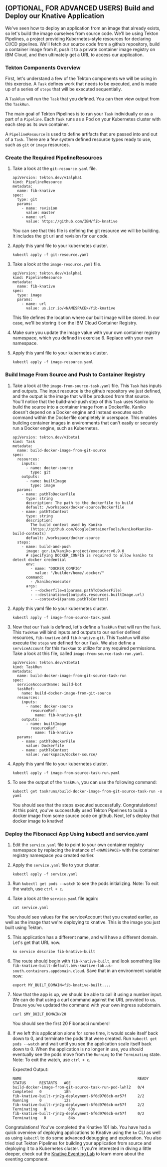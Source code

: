 ## (OPTIONAL, FOR ADVANCED USERS) Build and Deploy our Knative Application

We've seen how to deploy an application from an image that already exists, so let's build the image ourselves from source code. We'll be using Tekton Pipelines, a project providing Kubernetes-style resources for declaring CI/CD pipelines. We'll fetch our source code from a github repository, build a container image from it, push it to a private container image registry on IBM Cloud, and then ultimately get a URL to access our application.

### Tekton Components Overview

First, let's understand a few of the Tekton components we will be using in this exercise. A `Task` defines work that needs to be executed, and is made up of a series of `steps` that will be executed sequentially.

A `TaskRun` will run the `Task` that you defined. You can then view output from the `TaskRun`.

The main goal of Tekton Pipelines is to run your `Task` individually or as a part of a `Pipeline`. Each `Task` runs as a Pod on your Kubernetes cluster with each step as its own container.

A `PipelineResource` is used to define artifacts that are passed into and out of a `Task`. There are a few system defined resource types ready to use, such as `git` or `image` resources.  

### Create the Required PipelineResources

1. Take a look at the `git-resource.yaml` file. 
    ```
    apiVersion: tekton.dev/v1alpha1
    kind: PipelineResource
    metadata:
      name: fib-knative
    spec:
      type: git
      params:
        - name: revision
          value: master
        - name: url
          value: https://github.com/IBM/fib-knative
    ```
    You can see that this file is defining the git resource we will be building. It includes the git url and revision for our code.

2. Apply this yaml file to your kubernetes cluster.
    ```
    kubectl apply -f git-resource.yaml
    ```

3. Take a look at the `image-resource.yaml` file.
    ```
    apiVersion: tekton.dev/v1alpha1
    kind: PipelineResource
    metadata:
      name: fib-knative
    spec:
      type: image
      params:
        - name: url
          value: us.icr.io/<NAMESPACE>/fib-knative
    ```
    This file defines the location where our built image will be stored. In our case, we'll be storing it on the IBM Cloud Container Registry. 

4. Make sure you update the image value with your own container registry namespace, which you defined in exercise 6. Replace <NAMESPACE> with your own namespace.

5. Apply this yaml file to your kubernetes cluster.
    ```
    kubectl apply -f image-resource.yaml
    ```

### Build Image From Source and Push to Container Registry

1. Take a look at the `image-from-source-task.yaml` file. This `Task` has inputs and outputs. The input resource is the github repository we just defined, and the output is the image that will be produced from that source. You'll notice that the build-and-push step of this `Task` uses Kaniko to build the source into a container image from a Dockerfile. Kaniko doesn't depend on a Docker engine and instead executes each command within the Dockerfile completely in userspace. This enables building container images in environments that can't easily or securely run a Docker engine, such as Kubernetes.

    ```
    apiVersion: tekton.dev/v1beta1
    kind: Task
    metadata:
      name: build-docker-image-from-git-source
    spec:
      resources:
        inputs:
          - name: docker-source
            type: git
        outputs:
          - name: builtImage
            type: image
      params:
        - name: pathToDockerFile
          type: string
          description: The path to the dockerfile to build
          default: /workspace/docker-source/Dockerfile
        - name: pathToContext
          type: string
          description:
            The build context used by Kaniko
            (https://github.com/GoogleContainerTools/kaniko#kaniko-build-contexts)
          default: /workspace/docker-source
      steps:
        - name: build-and-push
          image: gcr.io/kaniko-project/executor:v0.9.0
          # specifying DOCKER_CONFIG is required to allow kaniko to detect docker credential
          env:
            - name: "DOCKER_CONFIG"
              value: "/builder/home/.docker/"
          command:
            - /kaniko/executor
          args:
            - --dockerfile=$(params.pathToDockerFile)
            - --destination=$(outputs.resources.builtImage.url)
            - --context=$(params.pathToContext)
    ```

2. Apply this yaml file to your kubernetes cluster.
    ```
    kubectl apply -f image-from-source-task.yaml
    ```
  
3. Now that our `Task` is defined, let's define a `TaskRun` that will run the `Task`. This `TaskRun` will bind inputs and outputs to our earlier defined resources, `fib-knative` and `fib-knative-git`. This `TaskRun` will also execute the `steps` we defined for our `Task`. We also define a `serviceAccount` for this `TaskRun` to utilize for any required permissions. Take a look at this file, called `image-from-source-task-run.yaml`.

    ```
    apiVersion: tekton.dev/v1beta1
    kind: TaskRun
    metadata:
      name: build-docker-image-from-git-source-task-run
    spec:
      serviceAccountName: build-bot
      taskRef:
        name: build-docker-image-from-git-source
      resources:
        inputs:
          - name: docker-source
            resourceRef:
              name: fib-knative-git
        outputs:
          - name: builtImage
            resourceRef:
              name: fib-knative
      params:
        - name: pathToDockerFile
          value: Dockerfile
        - name: pathToContext
          value: /workspace/docker-source/
    ```

4. Apply this yaml file to your kubernetes cluster.
    ```
    kubectl apply -f image-from-source-task-run.yaml
    ```

5. To see the output of the `TaskRun`, you can use the following command:
    ```
    kubectl get taskruns/build-docker-image-from-git-source-task-run -o yaml
    ```

    You should see that the steps executed successfully. Congratulations! At this point, you've successfully used Tekton Pipelines to build a docker image from some source code on github. Next, let's deploy that docker image to knative!

### Deploy the Fibonacci App Using kubectl and service.yaml

1. Edit the `service.yaml` file to point to your own container registry namespace by replacing the instance of `<NAMESPACE>` with the container registry namespace you created earlier. 

2. Apply the `service.yaml` file to your cluster.
    ```
    kubectl apply -f service.yaml
    ```

3. Run `kubectl get pods --watch` to see the pods initializing. Note: To exit the watch, use `ctrl + c`.

4. Take a look at the `service.yaml` file again:
    ```
    cat service.yaml
    ```

  You should see values for the serviceAccount that you created earlier, as well as the image that we're deploying to knative. This is the image you just built using Tekton.

5. This application has a different name, and will have a different domain. Let's get that URL now.
    ```
    kn service describe fib-knative-built
    ```

6. The route should begin with `fib-knative-built`, and look something like `fib-knative-built-default.bmv-knative-lab.us-south.containers.appdomain.cloud`. Save that in an environment variable now:
    ```
    export MY_BUILT_DOMAIN=fib-knative-built....
    ```

7. Now that the app is up, we should be able to call it using a number input. We can do that using a curl command against the URL provided to us. Ensure you've updated the command with your own ingress subdomain.
    ```
    curl $MY_BUILT_DOMAIN/20
    ```

    You should see the first 20 Fibonacci numbers!

8. If we left this application alone for some time, it would scale itself back down to 0, and terminate the pods that were created. Run `kubectl get pods --watch` and wait until you see the application scale itself back down to 0. When the application is no longer in use, you should eventually see the pods move from the `Running` to the `Terminating` state. Note: To exit the watch, use `ctrl + c`.

    Expected Output:

      ```
      NAME                                                    READY   STATUS      RESTARTS   AGE
      build-docker-image-from-git-source-task-run-pod-lwhl2   0/4     Completed   0          18h
      fib-knative-built-rjn2g-deployment-6f6d9766cb-mr57f     2/2     Running     0          12s
      fib-knative-built-rjn2g-deployment-6f6d9766cb-mr57f     2/2     Terminating   0          63s
      fib-knative-built-rjn2g-deployment-6f6d9766cb-mr57f     0/2     Terminating   0          84s
      ```

Congratulations! You've completed the Knative 101 lab. You have had a quick overview of deploying applications to Knative using the `kn` CLI as well as using `kubectl` to do some advanced debugging and exploration. You also tried out Tekton Pipelines for building your application from source and deploying it to a Kubernetes cluster. If you're interested in diving a little deeper, check out the [Knative Eventing Lab](https://github.com/IBM/knative101-eventing) to learn more about the eventing component.
